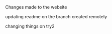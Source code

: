 Changes made to the website

updating readme on the branch created remotely


changing things on try2
